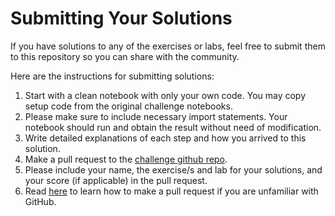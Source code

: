 # Submitting Your Solutions

If you have solutions to any of the exercises or labs, feel free to submit them to this repository so you can share with the community.

Here are the instructions for submitting solutions: 
1. Start with a clean notebook with only your own code. You may copy setup code from the original challenge notebooks.
2. Please make sure to include necessary import statements. Your notebook should run and obtain the result without need of modification.
3. Write detailed explanations of each step and how you arrived to this solution.
4. Make a pull request to the [challenge github repo](https://ibm.co/Africa_Github).
5. Please include your name, the exercise/s and lab for your solutions, and your score (if applicable) in the pull request.
6. Read [here](https://guides.github.com/activities/hello-world/#pr) to learn how to make a pull request if you are unfamiliar with GitHub.
